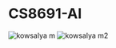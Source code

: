 # CS8691-AI
![kowsalya m](https://user-images.githubusercontent.com/58820138/71194941-edf4fc00-22b2-11ea-9ade-a38844eef7fa.png)
![kowsalya m2](https://user-images.githubusercontent.com/58820138/71194966-f9482780-22b2-11ea-94f7-9ab6bae4ba42.png)
